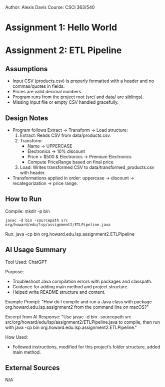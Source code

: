 Author: Alexis Davis
Course: CSCI 363/540

Assignment 1: Hello World 
===========================

Assignment 2: ETL Pipeline
===========================

Assumptions
-----------
- Input CSV (products.csv) is properly formatted with a header and no commas/quotes in fields.
- Prices are valid decimal numbers.
- Program runs from the project root (src/ and data/ are siblings).
- Missing input file or empty CSV handled gracefully.

Design Notes
------------
- Program follows Extract → Transform → Load structure:
  1. Extract: Reads CSV from data/products.csv.
  2. Transform:
     - Name → UPPERCASE
     - Electronics → 10% discount
     - Price > $500 & Electronics → Premium Electronics
     - Compute PriceRange based on final price
  3. Load: Writes transformed CSV to data/transformed_products.csv with header.
- Transformations applied in order: uppercase → discount → recategorization → price range.

How to Run
----------
Compile:
    mkdir -p bin
    
    javac -d bin -sourcepath src org/howard/edu/lsp/assignment2/ETLPipeline.java
    

Run:
    java -cp bin org.howard.edu.lsp.assignment2.ETLPipeline

AI Usage Summary
----------------
Tool Used: ChatGPT

Purpose:
- Troubleshoot Java compilation errors with packages and classpath.
- Guidance for adding main method and project structure.
- Helped write README structure and content.

Example Prompt:
"How do I compile and run a Java class with package org.howard.edu.lsp.assignment2 from the command line on macOS?"

Excerpt from AI Response:
"Use javac -d bin -sourcepath src src/org/howard/edu/lsp/assignment2/ETLPipeline.java to compile, then run with java -cp bin org.howard.edu.lsp.assignment2.ETLPipeline."

How Used:
- Followed instructions, modified for this project’s folder structure, added main method.

External Sources
----------------
N/A
